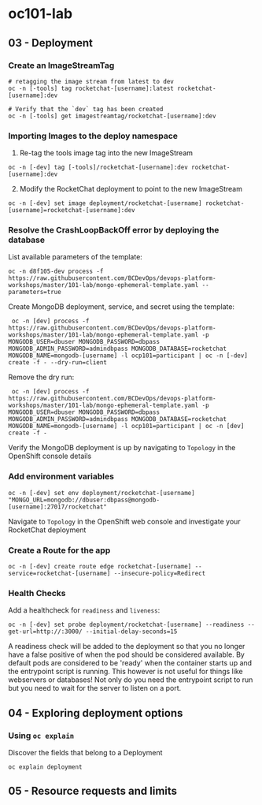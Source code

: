 # oc101-lab

## 03 - Deployment

### Create an ImageStreamTag

```
# retagging the image stream from latest to dev
oc -n [-tools] tag rocketchat-[username]:latest rocketchat-[username]:dev

# Verify that the `dev` tag has been created
oc -n [-tools] get imagestreamtag/rocketchat-[username]:dev
```
### Importing Images to the deploy namespace

1. Re-tag the tools image tag into the new ImageStream

```
oc -n [-dev] tag [-tools]/rocketchat-[username]:dev rocketchat-[username]:dev
```

2. Modify the RocketChat deployment to point to the new ImageStream

```
oc -n [-dev] set image deployment/rocketchat-[username] rocketchat-[username]=rocketchat-[username]:dev
```

### Resolve the CrashLoopBackOff error by deploying the database

List available parameters of the template:

```
oc -n d8f105-dev process -f https://raw.githubusercontent.com/BCDevOps/devops-platform-workshops/master/101-lab/mongo-ephemeral-template.yaml --parameters=true
```

Create MongoDB deployment, service, and secret using the template:

```
 oc -n [dev] process -f https://raw.githubusercontent.com/BCDevOps/devops-platform-workshops/master/101-lab/mongo-ephemeral-template.yaml -p MONGODB_USER=dbuser MONGODB_PASSWORD=dbpass MONGODB_ADMIN_PASSWORD=admindbpass MONGODB_DATABASE=rocketchat MONGODB_NAME=mongodb-[username] -l ocp101=participant | oc -n [-dev] create -f - --dry-run=client
```

Remove the dry run:

```
 oc -n [dev] process -f https://raw.githubusercontent.com/BCDevOps/devops-platform-workshops/master/101-lab/mongo-ephemeral-template.yaml -p MONGODB_USER=dbuser MONGODB_PASSWORD=dbpass MONGODB_ADMIN_PASSWORD=admindbpass MONGODB_DATABASE=rocketchat MONGODB_NAME=mongodb-[username] -l ocp101=participant | oc -n [dev] create -f - 
```

Verify the MongoDB deployment is up by navigating to `Topology` in the OpenShift console details

### Add environment variables

```
oc -n [-dev] set env deployment/rocketchat-[username] "MONGO_URL=mongodb://dbuser:dbpass@mongodb-[username]:27017/rocketchat"
```

Navigate to `Topology` in the OpenShift web console and investigate your RocketChat deployment

### Create a Route for the app

```
oc -n [-dev] create route edge rocketchat-[username] --service=rocketchat-[username] --insecure-policy=Redirect
```

### Health Checks

Add a healthcheck for `readiness` and `liveness`:

```
oc -n [-dev] set probe deployment/rocketchat-[username] --readiness --get-url=http://:3000/ --initial-delay-seconds=15
```
A readiness check will be added to the deployment so that you no longer have a false positive of when the pod should be considered available. By default pods are considered to be 'ready' when the container starts up and the entrypoint script is running. This however is not useful for things like webservers or databases! Not only do you need the entrypoint script to run but you need to wait for the server to listen on a port.

## 04 - Exploring deployment options

### Using `oc explain`

Discover the fields that belong to a Deployment

```
oc explain deployment
```
## 05 - Resource requests and limits

###

